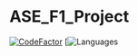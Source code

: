 # ASE_F1_Project
[![CodeFactor](https://www.codefactor.io/repository/github/honrix/ase_f1_project/badge)](https://www.codefactor.io/repository/github/honrix/ase_f1_project)
[![Languages](https://img.shields.io/github/languages/count/Honrix/ASE_F1_Project)
